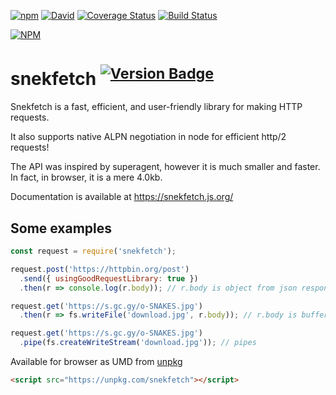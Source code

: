 [![npm][download-badge]][npm]
[![David][dep-badge]][dep-link]
[![Coverage Status][coverage-badge]][coverage-link]
[![Build Status][build-badge]][build-link]

[![NPM][large-badge]][stats-link]

# snekfetch <sup>[![Version Badge][version-badge]][npm]</sup>

Snekfetch is a fast, efficient, and user-friendly library for making HTTP requests.

It also supports native ALPN negotiation in node for efficient http/2 requests!

The API was inspired by superagent, however it is much smaller and faster.
In fact, in browser, it is a mere 4.0kb.

Documentation is available at https://snekfetch.js.org/

## Some examples

```javascript
const request = require('snekfetch');

request.post('https://httpbin.org/post')
  .send({ usingGoodRequestLibrary: true })
  .then(r => console.log(r.body)); // r.body is object from json response

request.get('https://s.gc.gy/o-SNAKES.jpg')
  .then(r => fs.writeFile('download.jpg', r.body)); // r.body is buffer

request.get('https://s.gc.gy/o-SNAKES.jpg')
  .pipe(fs.createWriteStream('download.jpg')); // pipes
```

Available for browser as UMD from [unpkg][unpkg-link]
```html
<script src="https://unpkg.com/snekfetch"></script>
```

[npm]: https://npmjs.org/package/snekfetch
[large-badge]: https://nodei.co/npm/snekfetch.png?downloads=true&downloadRank=true&stars=true
[stats-link]: https://nodei.co/npm/snekfetch/
[version-badge]: https://versionbadge.now.sh/snekfetch.svg
[download-badge]: https://img.shields.io/npm/dt/snekfetch.svg?maxAge=3600
[build-badge]: https://api.travis-ci.org/devsnek/snekfetch.svg?branch=master
[build-link]: https://travis-ci.org/devsnek/snekfetch
[dep-badge]: https://david-dm.org/devsnek/snekfetch.svg
[dep-link]: https://david-dm.org/devsnek/snekfetch
[coverage-badge]: https://coveralls.io/repos/github/devsnek/snekfetch/badge.svg?branch=master
[coverage-link]: https://coveralls.io/github/devsnek/snekfetch?branch=master
[unpkg-link]: https://unpkg.com/
